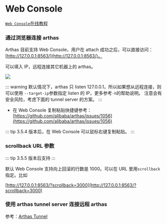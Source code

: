 # Web Console

[`Web Console`在线教程](https://arthas.aliyun.com/doc/arthas-tutorials.html?language=cn&id=case-web-console)

### 通过浏览器连接 arthas

Arthas 目前支持 Web Console，用户在 attach 成功之后，可以直接访问：[http://127.0.0.1:8563/](http://127.0.0.1:8563/)。

可以填入 IP，远程连接其它机器上的 arthas。

![](/images/web-console-local.png)

::: warning
默认情况下，arthas 只 listen 127.0.0.1，所以如果想从远程连接，则可以使用 `--target-ip`参数指定 listen 的 IP，更多参考`-h`的帮助说明。
注意会有安全风险，考虑下面的 tunnel server 的方案。
:::

- 在 Web Console 复制粘贴快捷键参考： [https://github.com/alibaba/arthas/issues/1056](https://github.com/alibaba/arthas/issues/1056)

::: tip
3.5.4 版本后，在 Web Console 可以鼠标右键复制粘贴。
:::

### scrollback URL 参数

::: tip
3.5.5 版本后支持
:::

默认 Web Console 支持向上回滚的行数是 1000。可以在 URL 里用`scrollback`指定。比如

[http://127.0.0.1:8563/?scrollback=3000](http://127.0.0.1:8563/?scrollback=3000)

### 使用 arthas tunnel server 连接远程 arthas

参考：[Arthas Tunnel](tunnel.md)
